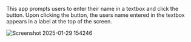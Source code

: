This app prompts users to enter their name in a textbox and click the button. Upon clicking the button, the users name entered in the textbox appears in a label at the top of the screen.

![Screenshot 2025-01-29 154246](https://github.com/user-attachments/assets/c78ad66a-d51a-417b-9226-1882f650ad41)

